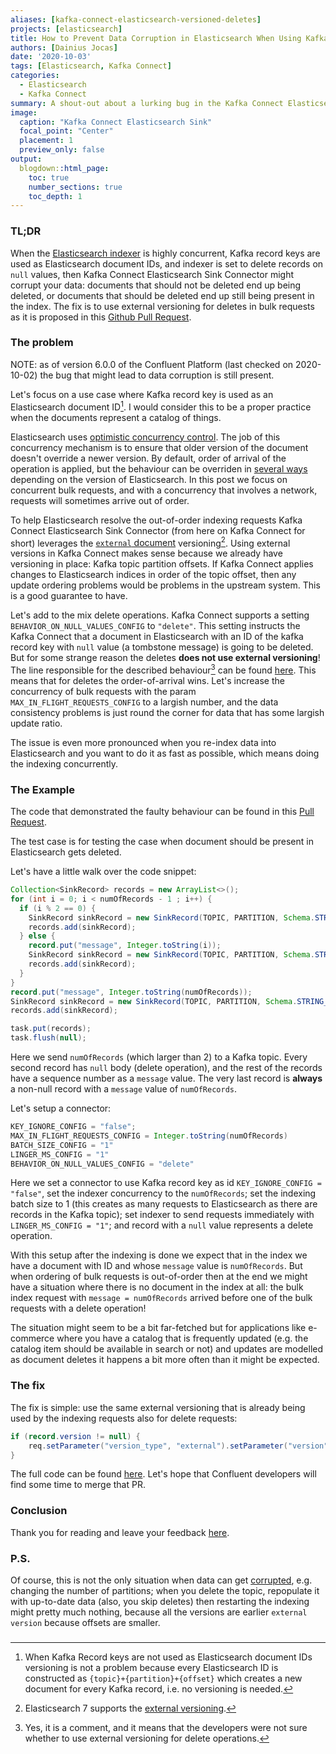 ```yaml
---
aliases: [kafka-connect-elasticsearch-versioned-deletes]
projects: [elasticsearch]
title: How to Prevent Data Corruption in Elasticsearch When Using Kafka Connect Elasticsearch Sink Connector
authors: [Dainius Jocas]
date: '2020-10-03'
tags: [Elasticsearch, Kafka Connect]
categories:
  - Elasticsearch
  - Kafka Connect
summary: A shout-out about a lurking bug in the Kafka Connect Elasticsearch Sink connector
image:
  caption: "Kafka Connect Elasticsearch Sink"
  focal_point: "Center"
  placement: 1
  preview_only: false
output:
  blogdown::html_page:
    toc: true
    number_sections: true
    toc_depth: 1
---
```


### TL;DR

When the [Elasticsearch indexer](https://github.com/confluentinc/kafka-connect-elasticsearch) is highly concurrent, Kafka record keys are used as Elasticsearch document IDs, and indexer is set to delete records on `null` values, then Kafka Connect Elasticsearch Sink Connector might corrupt your data: documents that should not be deleted end up being deleted, or documents that should be deleted end up still being present in the index. The fix is to use external versioning for deletes in bulk requests as it is proposed in this [Github Pull Request](https://github.com/confluentinc/kafka-connect-elasticsearch/pull/422).

### The problem

NOTE: as of version 6.0.0 of the Confluent Platform (last checked on 2020-10-02) the bug that might lead to data corruption is still present.

Let's focus on a use case where Kafka record key is used as an Elasticsearch document ID[^2]. I would consider this to be a proper practice when the documents represent a catalog of things.

Elasticsearch uses [optimistic concurrency control](https://www.elastic.co/guide/en/elasticsearch/reference/current/optimistic-concurrency-control.html). The job of this concurrency mechanism is to ensure that older version of the document doesn't override a newer version. By default, order of arrival of the operation is applied, but the behaviour can be overriden in [several ways](https://www.elastic.co/blog/elasticsearch-versioning-support) depending on the version of Elasticsearch. In this post we focus on concurrent bulk requests, and with a concurrency that involves a network, requests will sometimes arrive out of order.

To help Elasticsearch resolve the out-of-order indexing requests Kafka Connect Elasticsearch Sink Connector (from here on Kafka Connect for short) leverages the [`external` document](https://github.com/confluentinc/kafka-connect-elasticsearch/blob/7256e9473cea690c373058b88fffd1111870cfe6/src/main/java/io/confluent/connect/elasticsearch/jest/JestElasticsearchClient.java#L564) versioning[^1]. Using external versions in Kafka Connect makes sense because we already have versioning in place: Kafka topic partition offsets. If Kafka Connect applies changes to Elasticsearch indices in order of the topic offset, then any update ordering problems would be problems in the upstream system. This is a good guarantee to have.

Let's add to the mix delete operations. Kafka Connect supports a setting `BEHAVIOR_ON_NULL_VALUES_CONFIG` to `"delete"`. This setting instructs the Kafka Connect that a document in Elasticsearch with an ID of the kafka record key with `null` value (a tombstone message) is going to be deleted. But for some strange reason the deletes **does not use external versioning**! The line responsible for the described behaviour[^3] can be found [here](https://github.com/confluentinc/kafka-connect-elasticsearch/blob/7256e9473cea690c373058b88fffd1111870cfe6/src/main/java/io/confluent/connect/elasticsearch/jest/JestElasticsearchClient.java#L554). This means that for deletes the order-of-arrival wins. Let's increase the concurrency of bulk requests with the param `MAX_IN_FLIGHT_REQUESTS_CONFIG` to a largish number, and the data consistency problems is just round the corner for data that has some largish update ratio.

The issue is even more pronounced when you re-index data into Elasticsearch and you want to do it as fast as possible, which means doing the indexing concurrently.

### The Example

The code that demonstrated the faulty behaviour can be found in this [Pull Request](https://github.com/confluentinc/kafka-connect-elasticsearch/pull/422). 

The test case is for testing the case when document should be present in Elasticsearch gets deleted.

Let's have a little walk over the code snippet:
```java
Collection<SinkRecord> records = new ArrayList<>();
for (int i = 0; i < numOfRecords - 1 ; i++) {
  if (i % 2 == 0) {
    SinkRecord sinkRecord = new SinkRecord(TOPIC, PARTITION, Schema.STRING_SCHEMA, key, schema, null, i);
    records.add(sinkRecord);
  } else {
    record.put("message", Integer.toString(i));
    SinkRecord sinkRecord = new SinkRecord(TOPIC, PARTITION, Schema.STRING_SCHEMA, key, schema, record, i);
    records.add(sinkRecord);
  }
}
record.put("message", Integer.toString(numOfRecords));
SinkRecord sinkRecord = new SinkRecord(TOPIC, PARTITION, Schema.STRING_SCHEMA, key, schema, record, numOfRecords);
records.add(sinkRecord);

task.put(records);
task.flush(null);
```

Here we send `numOfRecords` (which larger than 2) to a Kafka topic. Every second record has `null` body (delete operation), and the rest of the records have a sequence number as a `message` value. The very last record is **always** a non-null record with a `message` value of `numOfRecords`.

Let's setup a connector:
```java
KEY_IGNORE_CONFIG = "false";
MAX_IN_FLIGHT_REQUESTS_CONFIG = Integer.toString(numOfRecords)
BATCH_SIZE_CONFIG = "1"
LINGER_MS_CONFIG = "1"
BEHAVIOR_ON_NULL_VALUES_CONFIG = "delete"
```
Here we set a connector to use Kafka record key as id `KEY_IGNORE_CONFIG = "false"`, set the indexer concurrency to the `numOfRecords`; set the indexing batch size to 1 (this creates as many requests to Elasticsearch as there are records in the Kafka topic); set indexer to send requests immediately with `LINGER_MS_CONFIG = "1"`; and record with a `null` value represents a delete operation.

With this setup after the indexing is done we expect that in the index we have a document with ID and whose `message` value is `numOfRecords`. But when ordering of bulk requests is out-of-order then at the end we might have a situation where there is no document in the index at all: the bulk index request with `message = numOfRecords` arrived before one of the bulk requests with a delete operation!

The situation might seem to be a bit far-fetched but for applications like e-commerce where you have a catalog that is frequently updated (e.g. the catalog item should be available in search or not) and updates are modelled as document deletes it happens a bit more often than it might be expected.

### The fix

The fix is simple: use the same external versioning that is already being used by the indexing requests also for delete requests:
```java
if (record.version != null) {
    req.setParameter("version_type", "external").setParameter("version", record.version);
}
```

The full code can be found [here](ttps://github.com/confluentinc/kafka-connect-elasticsearch/pull/422). Let's hope that Confluent developers will find some time to merge that PR.

### Conclusion

Thank you for reading and leave your feedback [here](https://github.com/dainiusjocas/blog/issues/12).

### P.S.
 
Of course, this is not the only situation when data can get [corrupted](https://github.com/confluentinc/kafka-connect-elasticsearch/issues), e.g. changing the number of partitions; when you delete the topic, repopulate it with up-to-date data (also, you skip deletes) then restarting the indexing might pretty much nothing, because all the versions are earlier `external version` because offsets are smaller.

### 

[^1]: Elasticsearch 7 supports the [external versioning](https://www.elastic.co/guide/en/elasticsearch/reference/current/breaking-changes-7.0.html#_internal_versioning_is_no_longer_supported_for_optimistic_concurrency_control).

[^2]: When Kafka Record keys are not used as Elasticsearch document IDs versioning is not a problem because every Elasticsearch ID is constructed as `{topic}+{partition}+{offset}` which creates a new document for every Kafka record, i.e. no versioning is needed.

[^3]: Yes, it is a comment, and it means that the developers were not sure whether to use external versioning for delete operations.
